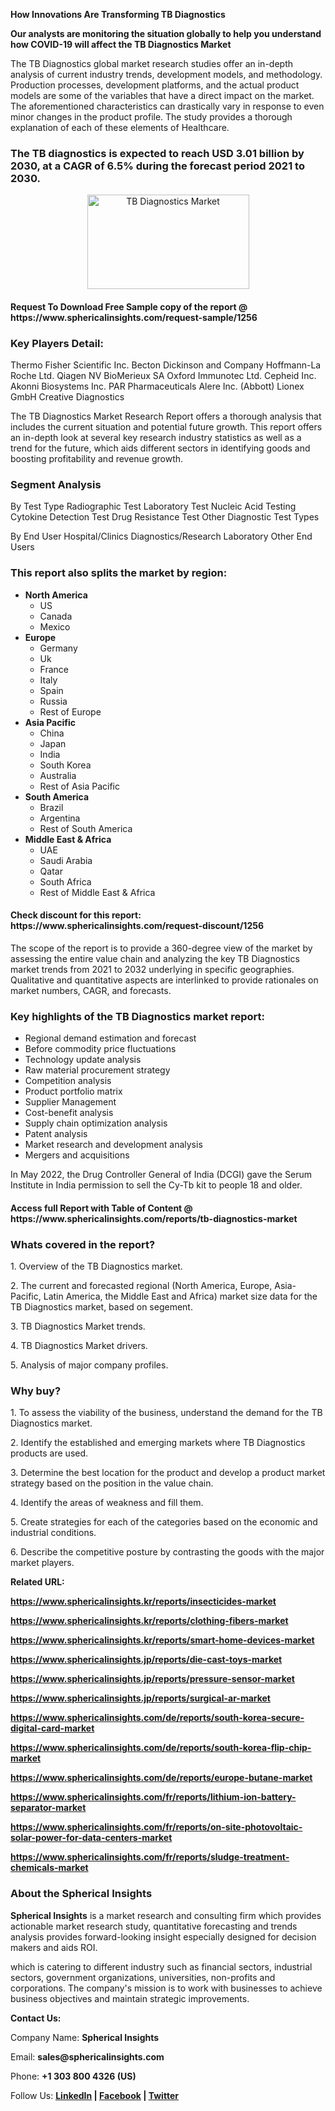 <p><strong>How Innovations Are Transforming TB Diagnostics</strong></p>
<p><strong>Our analysts are monitoring the situation globally to help you understand how COVID-19 will affect the TB Diagnostics Market</strong></p>
<p>The TB Diagnostics global market research studies offer an in-depth analysis of current industry trends, development models, and methodology. Production processes, development platforms, and the actual product models are some of the variables that have a direct impact on the market. The aforementioned characteristics can drastically vary in response to even minor changes in the product profile. The study provides a thorough explanation of each of these elements of Healthcare.</p>
<h3>The TB diagnostics is expected to reach USD 3.01 billion by 2030, at a CAGR of 6.5% during the forecast period 2021 to 2030.</h3>
<p style="text-align: center;"><img src="https://www.sphericalinsights.com/images/rd/tb-diagnostics-market.png" alt="TB Diagnostics Market" width="259" height="151" /></p>
<h4>Request To Download Free Sample copy of the report @ <a>https://www.sphericalinsights.com/request-sample/1256</a></h4>
<h3><strong>Key Players Detail:</strong></h3>
<p>Thermo Fisher Scientific Inc. Becton Dickinson and Company Hoffmann-La Roche Ltd. Qiagen NV BioMerieux SA Oxford Immunotec Ltd. Cepheid Inc. Akonni Biosystems Inc. PAR Pharmaceuticals Alere Inc. (Abbott) Lionex GmbH Creative Diagnostics</p>
<p>The <a>TB Diagnostics Market Research Report</a> offers a thorough analysis that includes the current situation and potential future growth. This report offers an in-depth look at several key research industry statistics as well as a trend for the future, which aids different sectors in identifying goods and boosting profitability and revenue growth.</p>
<h3><strong>Segment Analysis </strong></h3>
<p>By Test Type Radiographic Test Laboratory Test Nucleic Acid Testing Cytokine Detection Test Drug Resistance Test Other Diagnostic Test Types</p>
<p>By End User Hospital/Clinics Diagnostics/Research Laboratory Other End Users</p>
<h3><strong>This report also splits the market by region:</strong></h3>
<ul>
<li><strong>North America</strong>
<ul>
<li>US</li>
<li>Canada</li>
<li>Mexico</li>
</ul>
</li>
<li><strong>Europe</strong>
<ul>
<li>Germany</li>
<li>Uk</li>
<li>France</li>
<li>Italy</li>
<li>Spain</li>
<li>Russia</li>
<li>Rest of Europe</li>
</ul>
</li>
<li><strong>Asia Pacific</strong>
<ul>
<li>China</li>
<li>Japan</li>
<li>India</li>
<li>South Korea</li>
<li>Australia</li>
<li>Rest of Asia Pacific</li>
</ul>
</li>
<li><strong>South America</strong>
<ul>
<li>Brazil</li>
<li>Argentina</li>
<li>Rest of South America</li>
</ul>
</li>
<li><strong>Middle East &amp; Africa</strong>
<ul>
<li>UAE</li>
<li>Saudi Arabia</li>
<li>Qatar</li>
<li>South Africa</li>
<li>Rest of Middle East &amp; Africa</li>
</ul>
</li>
</ul>
<h4>Check discount for this report: <a>https://www.sphericalinsights.com/request-discount/1256</a></h4>
<p>The scope of the report is to provide a 360-degree view of the market by assessing the entire value chain and analyzing the key TB Diagnostics market trends from 2021 to 2032 underlying in specific geographies. Qualitative and quantitative aspects are interlinked to provide rationales on market numbers, CAGR, and forecasts.</p>
<h3><strong>Key highlights of the TB Diagnostics market report:</strong></h3>
<ul>
<li>Regional demand estimation and forecast</li>
<li>Before commodity price fluctuations</li>
<li>Technology update analysis</li>
<li>Raw material procurement strategy</li>
<li>Competition analysis</li>
<li>Product portfolio matrix</li>
<li>Supplier Management</li>
<li>Cost-benefit analysis</li>
<li>Supply chain optimization analysis</li>
<li>Patent analysis</li>
<li>Market research and development analysis</li>
<li>Mergers and acquisitions</li>
</ul>
<p>In May 2022, the Drug Controller General of India (DCGI) gave the Serum Institute in India permission to sell the Cy-Tb kit to people 18 and older.</p>
<h4>Access full Report with Table of Content @ <a>https://www.sphericalinsights.com/reports/tb-diagnostics-market</a></h4>
<h3><strong>Whats covered in the report?</strong></h3>
<p>1. Overview of the TB Diagnostics market.</p>
<p>2. The current and forecasted regional (North America, Europe, Asia-Pacific, Latin America, the Middle East and Africa) market size data for the TB Diagnostics market, based on segement.</p>
<p>3. TB Diagnostics Market trends.</p>
<p>4. TB Diagnostics Market drivers.</p>
<p>5. Analysis of major company profiles.</p>
<h3><strong>Why buy?</strong></h3>
<p>1. To assess the viability of the business, understand the demand for the TB Diagnostics market.</p>
<p>2. Identify the established and emerging markets where TB Diagnostics products are used.</p>
<p>3. Determine the best location for the product and develop a product market strategy based on the position in the value chain.</p>
<p>4. Identify the areas of weakness and fill them.</p>
<p>5. Create strategies for each of the categories based on the economic and industrial conditions.</p>
<p>6. Describe the competitive posture by contrasting the goods with the major market players.</p>
<p><strong>Related URL:</strong></p>
<p><strong><a href="https://www.sphericalinsights.kr/reports/insecticides-markethttps://www.sphericalinsights.kr/reports/clothing-fibers-markethttps://www.sphericalinsights.kr/reports/smart-home-devices-market">https://www.sphericalinsights.kr/reports/insecticides-market</a></strong></p>
<p><strong><a href="https://www.sphericalinsights.kr/reports/insecticides-markethttps://www.sphericalinsights.kr/reports/clothing-fibers-markethttps://www.sphericalinsights.kr/reports/smart-home-devices-market">https://www.sphericalinsights.kr/reports/clothing-fibers-market</a></strong></p>
<p><strong><a href="https://www.sphericalinsights.kr/reports/insecticides-markethttps://www.sphericalinsights.kr/reports/clothing-fibers-markethttps://www.sphericalinsights.kr/reports/smart-home-devices-market">https://www.sphericalinsights.kr/reports/smart-home-devices-market</a></strong></p>
<p><strong><a href="https://www.sphericalinsights.jp/reports/die-cast-toys-markethttps://www.sphericalinsights.jp/reports/pressure-sensor-markethttps://www.sphericalinsights.jp/reports/surgical-ar-market">https://www.sphericalinsights.jp/reports/die-cast-toys-market</a></strong></p>
<p><strong><a href="https://www.sphericalinsights.jp/reports/die-cast-toys-markethttps://www.sphericalinsights.jp/reports/pressure-sensor-markethttps://www.sphericalinsights.jp/reports/surgical-ar-market">https://www.sphericalinsights.jp/reports/pressure-sensor-market</a></strong></p>
<p><strong><a href="https://www.sphericalinsights.jp/reports/die-cast-toys-markethttps://www.sphericalinsights.jp/reports/pressure-sensor-markethttps://www.sphericalinsights.jp/reports/surgical-ar-market">https://www.sphericalinsights.jp/reports/surgical-ar-market</a></strong></p>
<p><strong><a href="https://www.sphericalinsights.com/de/reports/south-korea-secure-digital-card-markethttps://www.sphericalinsights.com/de/reports/south-korea-flip-chip-markethttps://www.sphericalinsights.com/de/reports/europe-butane-market">https://www.sphericalinsights.com/de/reports/south-korea-secure-digital-card-market</a></strong></p>
<p><strong><a href="https://www.sphericalinsights.com/de/reports/south-korea-secure-digital-card-markethttps://www.sphericalinsights.com/de/reports/south-korea-flip-chip-markethttps://www.sphericalinsights.com/de/reports/europe-butane-market">https://www.sphericalinsights.com/de/reports/south-korea-flip-chip-market</a></strong></p>
<p><strong><a href="https://www.sphericalinsights.com/de/reports/south-korea-secure-digital-card-markethttps://www.sphericalinsights.com/de/reports/south-korea-flip-chip-markethttps://www.sphericalinsights.com/de/reports/europe-butane-market">https://www.sphericalinsights.com/de/reports/europe-butane-market</a></strong></p>
<p><strong><a href="https://www.sphericalinsights.com/fr/reports/lithium-ion-battery-separator-markethttps://www.sphericalinsights.com/fr/reports/on-site-photovoltaic-solar-power-for-data-centers-markethttps://www.sphericalinsights.com/fr/reports/sludge-treatment-chemicals-market">https://www.sphericalinsights.com/fr/reports/lithium-ion-battery-separator-market</a></strong></p>
<p><strong><a href="https://www.sphericalinsights.com/fr/reports/lithium-ion-battery-separator-markethttps://www.sphericalinsights.com/fr/reports/on-site-photovoltaic-solar-power-for-data-centers-markethttps://www.sphericalinsights.com/fr/reports/sludge-treatment-chemicals-market">https://www.sphericalinsights.com/fr/reports/on-site-photovoltaic-solar-power-for-data-centers-market</a></strong></p>
<p><strong><a href="https://www.sphericalinsights.com/fr/reports/lithium-ion-battery-separator-markethttps://www.sphericalinsights.com/fr/reports/on-site-photovoltaic-solar-power-for-data-centers-markethttps://www.sphericalinsights.com/fr/reports/sludge-treatment-chemicals-market">https://www.sphericalinsights.com/fr/reports/sludge-treatment-chemicals-market</a></strong></p>
<h3><strong>About the Spherical Insights</strong></h3>
<p><strong>Spherical Insights</strong> is a market research and consulting firm which provides actionable market research study, quantitative forecasting and trends analysis provides forward-looking insight especially designed for decision makers and aids ROI.</p>
<p>which is catering to different industry such as financial sectors, industrial sectors, government organizations, universities, non-profits and corporations. The company's mission is to work with businesses to achieve business objectives and maintain strategic improvements.</p>
<p><strong>Contact Us:</strong></p>
<p>Company Name: <strong>Spherical Insights</strong></p>
<p>Email: <strong>sales@sphericalinsights.com</strong></p>
<p>Phone: <strong>+1 303 800 4326 (US)</strong></p>
<p>Follow Us: <strong><a href="https://www.linkedin.com/company/spherical-insight/"><u>LinkedIn</u></a> | <a href="https://www.facebook.com/sphericalinsights25"><u>Facebook</u></a> | <a href="https://twitter.com/SInsights_US"><u>Twitter</u></a></strong></p>
<p>&nbsp;</p>
